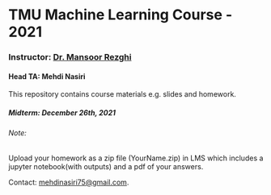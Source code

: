 # TMU Machine Learning Course - 2021
### Instructor: [Dr. Mansoor Rezghi](http://mrezghi.ir/)
#### Head TA: Mehdi Nasiri
This repository contains course materials e.g. slides and homework.
##### Midterm: December 26th, 2021
###### Note: 
Upload your homework as a zip file (YourName.zip) in LMS which includes a jupyter notebook(with outputs) and a pdf of your answers.

Contact: mehdinasiri75@gmail.com.
